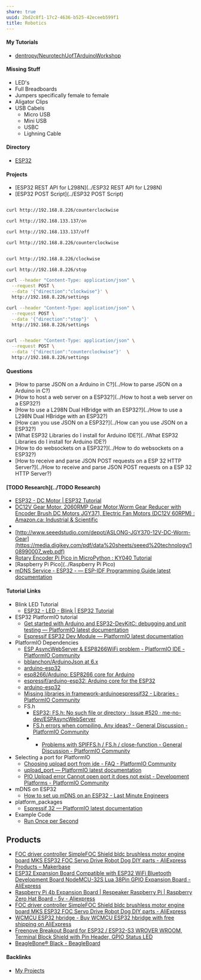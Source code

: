 ```yaml
---
share: true
uuid: 2bd2c8f1-17c2-4636-b525-42eceeb599f1
title: Robotics
---
```

#### My Tutorials

* [dentropy/NeurotechUofTArduinoWorkshop](https://github.com/dentropy/NeurotechUofTArduinoWorkshop)

#### Missing Stuff

* LED's
* Full Breadboards
* Jumpers specifically female to female
* Aligator Clips
* USB Cabels
	* Micro USB
	* Mini USB
	* USBC
	* Lighning Cable
#### Directory

* [ESP32](../3cf359ac-b4b7-4a2d-8884-f60d259afac3)

#### Projects

* [ESP32 REST API for L298N](../ESP32 REST API for L298N)
* [ESP32 POST Script](../ESP32 POST Script)

``` bash

curl http://192.168.8.226/counterclockwise

curl http://192.168.133.137/on

curl http://192.168.133.137/off

curl http://192.168.8.226/counterclockwise


curl http://192.168.8.226/clockwise

curl http://192.168.8.226/stop

curl --header "Content-Type: application/json" \
  --request POST \
  --data '{"direction":"clockwise"}' \
  http://192.168.8.226/settings

curl --header "Content-Type: application/json" \
  --request POST \
  --data '{"direction":"stop"}'  \
  http://192.168.8.226/settings


curl --header "Content-Type: application/json" \
  --request POST \
  --data '{"direction":"counterclockwise"}'  \
  http://192.168.8.226/settings

```

#### Questions

* [How to parse JSON on a Arduino in C?](../How to parse JSON on a Arduino in C?)
* [How to host a web server on a ESP32?](../How to host a web server on a ESP32?)
* [How to use a L298N Dual HBridge with an ESP32?](../How to use a L298N Dual HBridge with an ESP32?)
* [How can you use JSON on a ESP32?](../How can you use JSON on a ESP32?)
* [What ESP32 Libraries do I install for Arduino IDE?](../What ESP32 Libraries do I install for Arduino IDE?)
* [How to do websockets on a ESP32?](../How to do websockets on a ESP32?)
* [How to receive and parse JSON POST requests on a ESP 32 HTTP Server?](../How to receive and parse JSON POST requests on a ESP 32 HTTP Server?)

#### [TODO Research](../TODO Research)

* [ESP32 - DC Motor | ESP32 Tutorial](https://esp32io.com/tutorials/esp32-dc-motor)
* [DC12V Gear Motor, 2060RMP Gear Motor,Worm Gear Reducer with Encoder Brush DC Motors JGY371, Electric Fan Motors (DC12V 60RPM) : Amazon.ca: Industrial & Scientific](https://www.amazon.ca/2060RMP-Reducer-Encoder-Motors-Electric/dp/B0CNPCJN5X/ref=sr_1_18?crid=3GIF90BUYRM7K&keywords=JGY%2B371&qid=1707872785&sprefix=jgy%2B371%2Caps%2C137&sr=8-18&th=1)
* 
* [http://www.seeedstudio.com/depot/ASLONG-JGY370-12V-DC-Worm-Gear](https://media.digikey.com/pdf/data%20sheets/seeed%20technology/108990007_web.pdf)
* [Rotary Encoder Pi Pico in MicroPython : KY040 Tutorial](https://www.upesy.com/blogs/tutorials/rotary-encoder-raspberry-pi-pico-on-micro-python#)
* [Raspberry Pi Pico](../Raspberry Pi Pico)
* [mDNS Service - ESP32 - — ESP-IDF Programming Guide latest documentation](https://docs.espressif.com/projects/esp-idf/en/latest/esp32/api-reference/protocols/mdns.html)


#### Tutorial Links

* Blink LED Tutorial
	* [ESP32 - LED - Blink | ESP32 Tutorial](https://esp32io.com/tutorials/esp32-led-blink)
* ESP32 PlatformIO tutorial
	* [Get started with Arduino and ESP32-DevKitC: debugging and unit testing — PlatformIO latest documentation](https://docs.platformio.org/en/latest/tutorials/espressif32/arduino_debugging_unit_testing.html#tutorial-espressif32-arduino-debugging-unit-testing)
	* [Espressif ESP32 Dev Module — PlatformIO latest documentation](https://docs.platformio.org/en/latest/boards/espressif32/esp32dev.html#board-espressif32-esp32dev)
* PlatformIO Dependencies
	* [ESP AsyncWebServer & ESP8266WiFi problem - PlatformIO IDE - PlatformIO Community](https://community.platformio.org/t/esp-asyncwebserver-esp8266wifi-problem/8909)
	* [bblanchon/ArduinoJson at 6.x](https://github.com/bblanchon/ArduinoJson/tree/6.x)
	* [arduino-esp32](https://github.com/espressif/arduino-esp32/blob/master/libraries/ESPmDNS/examples/mDNS_Web_Server/mDNS_Web_Server.ino)
	* [esp8266/Arduino: ESP8266 core for Arduino](https://github.com/esp8266/Arduino/tree/master)
	* [espressif/arduino-esp32: Arduino core for the ESP32](https://github.com/espressif/arduino-esp32/tree/master)
	* [arduino-esp32](https://github.com/espressif/arduino-esp32/blob/master/libraries/ESPmDNS/src/ESPmDNS.h)
	* [Missing libraries in framework-arduinoespressif32 - Libraries - PlatformIO Community](https://community.platformio.org/t/missing-libraries-in-framework-arduinoespressif32/1811)
	* FS.h
		* [ESP32: FS.h: No such file or directory · Issue #520 · me-no-dev/ESPAsyncWebServer](https://github.com/me-no-dev/ESPAsyncWebServer/issues/520)
		* [FS.h errors when compiling. Any ideas? - General Discussion - PlatformIO Community](https://community.platformio.org/t/fs-h-errors-when-compiling-any-ideas/15549/3)
		* * [Problems with SPIFFS.h / FS.h / close-function - General Discussion - PlatformIO Community](https://community.platformio.org/t/problems-with-spiffs-h-fs-h-close-function/4951/2)
* Selecting a port for PlatformIO
	* [Choosing upload port from ide - FAQ - PlatformIO Community](https://community.platformio.org/t/choosing-upload-port-from-ide/1567)
	* [upload\_port — PlatformIO latest documentation](https://docs.platformio.org/en/latest/projectconf/sections/env/options/upload/upload_port.html)
	* [PIO Upload error Cannot open port it does not exist - Development Platforms - PlatformIO Community](https://community.platformio.org/t/pio-upload-error-cannot-open-port-it-does-not-exist/35353)
* mDNS on ESP32
	* [How to set up mDNS on an ESP32 - Last Minute Engineers](https://lastminuteengineers.com/esp32-mdns-tutorial/)
* platform_packages
	* [Espressif 32 — PlatformIO latest documentation](https://docs.platformio.org/en/latest/platforms/espressif32.html#using-arduino-framework-with-staging-version)
* Example Code
	* [Run Once per Second](https://chat.openai.com/share/1047c018-c585-4eab-a302-11f72a827827)

## Products

* [FOC driver controller SimpleFOC Shield bldc brushless motor engine board MKS ESP32 FOC Servo Drive Robot Dog DIY parts - AliExpress](https://www.aliexpress.us/item/3256805362321538.html?spm=a2g0o.productlist.main.3.4f586c31U18iBp&algo_pvid=f45c2398-b7c1-4574-93b3-454f00bf9950&algo_exp_id=f45c2398-b7c1-4574-93b3-454f00bf9950-1&pdp_npi=4%40dis%21CAD%2155.06%2122.02%21%21%2140.01%2116.00%21%402101eac917078751432988779eef10%2112000033495138476%21sea%21CA%210%21AB&curPageLogUid=ABS1uBBWzStL&utparam-url=scene%3Asearch%7Cquery_from%3A&gatewayAdapt=4itemAdapt)
* [Products – Makerbase](https://makerbase.com.cn/en/products/)
* [ESP32 Expansion Board Compatible with ESP32 WiFi Bluetooth Development Board NodeMCU-32S Lua 38Pin GPIO Expansion Board - AliExpress](https://www.aliexpress.us/item/3256805490765264.html?spm=a2g0o.productlist.main.19.4f586c31U18iBp&algo_pvid=f45c2398-b7c1-4574-93b3-454f00bf9950&aem_p4p_detail=202402131745435098309584727560007356465&algo_exp_id=f45c2398-b7c1-4574-93b3-454f00bf9950-9&pdp_npi=4%40dis%21CAD%2112.95%210.67%21%21%2167.87%213.48%21%402101eac917078751432988779eef10%2112000033982834084%21sea%21CA%210%21AB&curPageLogUid=UNkRxAG1KwhM&utparam-url=scene%3Asearch%7Cquery_from%3A&search_p4p_id=202402131745435098309584727560007356465_2&gatewayAdapt=4itemAdapt)
* [Raspberry Pi 4b Expansion Board | Respeaker Raspberry Pi | Raspberry Zero Hat Board - 5v - Aliexpress](https://www.aliexpress.us/item/2251832715986197.html?spm=a2g0o.detail.pcDetailTopMoreOtherSeller.5.16da1ac3hCxmAt&gps-id=pcDetailTopMoreOtherSeller&scm=1007.40050.354490.0&scm_id=1007.40050.354490.0&scm-url=1007.40050.354490.0&pvid=59ae398a-9994-451a-8834-278bff7f2941&_t=gps-id:pcDetailTopMoreOtherSeller,scm-url:1007.40050.354490.0,pvid:59ae398a-9994-451a-8834-278bff7f2941,tpp_buckets:668%232846%238110%231995&pdp_npi=4%40dis%21EUR%219.26%213.30%21%21%219.74%213.47%21%402101ec1f17078757239906640efac1%2165838245572%21rec%21US%21%21AB&utparam-url=scene%3ApcDetailTopMoreOtherSeller%7Cquery_from%3A)
* [FOC driver controller SimpleFOC Shield bldc brushless motor engine board MKS ESP32 FOC Servo Drive Robot Dog DIY parts - AliExpress](https://www.aliexpress.us/item/3256805362321538.html?spm=a2g0o.productlist.main.3.613b6c31NOA8Ud&algo_pvid=b320b036-6153-4bc4-bdb8-3d42a17b94ad&algo_exp_id=b320b036-6153-4bc4-bdb8-3d42a17b94ad-1&pdp_npi=4%40dis%21EUR%2138.05%2114.27%21%21%2140.01%2115.00%21%40210307c117078753535917513ef65d%2112000033495138476%21sea%21US%210%21AB&curPageLogUid=aO6SBD5HrEVJ&utparam-url=scene%3Asearch%7Cquery_from%3A)
* [WCMCU ESP32 hbridge - Buy WCMCU ESP32 hbridge with free shipping on AliExpress](https://www.aliexpress.us/w/wholesale-WCMCU-ESP32-hbridge.html?spm=a2g0o.productlist.search.0)
* [Freenove Breakout Board for ESP32 / ESP32-S3 WROVER WROOM, Terminal Block Shield with Pin Header, GPIO Status LED](https://www.aliexpress.us/item/3256805693341149.html?spm=a2g0o.productlist.main.9.52f05858IIQaDS&algo_pvid=7ce0720f-f4b4-46a6-b042-7f651877a1ee&aem_p4p_detail=202402131752312416838606470400009996255&algo_exp_id=7ce0720f-f4b4-46a6-b042-7f651877a1ee-4&pdp_npi=4%40dis%21EUR%216.16%216.16%21%21%2146.75%2146.75%21%402103011717078755511806830e20a2%2112000034680967011%21sea%21US%210%21AB&curPageLogUid=wvsIXDMYCm8c&utparam-url=scene%3Asearch%7Cquery_from%3A&search_p4p_id=202402131752312416838606470400009996255_1)
* [BeagleBone® Black - BeagleBoard](https://www.beagleboard.org/boards/beaglebone-black)


#### Backlinks

* [My Projects](/e76c8ac9-69f3-477f-8015-556e83738432)